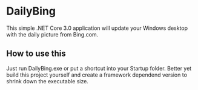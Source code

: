 # DailyBing

This simple .NET Core 3.0 application will update your Windows desktop with the daily picture from Bing.com.

## How to use this

Just run DailyBing.exe or put a shortcut into your Startup folder. Better yet build this project yourself and create a framework dependend version to shrink down the executable size.